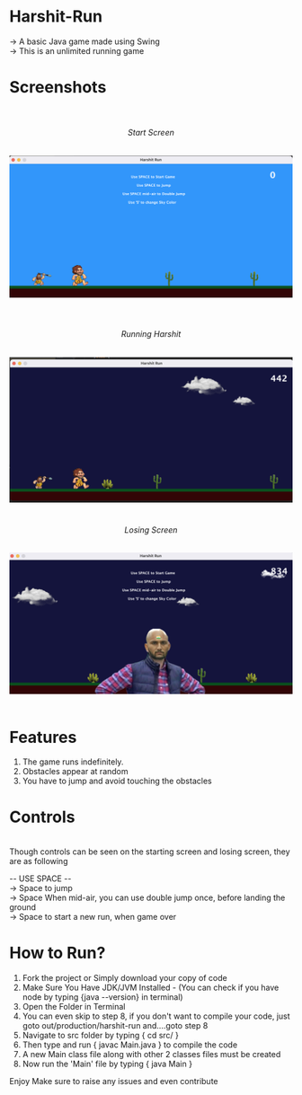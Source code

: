 # Harshit-Run
-> A basic Java game made using Swing
<br>
-> This is an unlimited running game

# Screenshots

<br>

<div align="center" style="text-align: center">
    <h6>Start Screen</h6>
    <img src="screenshots/1.png" width="600px"</img> 
</div>

<br>

<br>

<div align="center" style="text-align: center">
    <h6>Running Harshit</h6>
    <img src="screenshots/2.png" width="600px"</img> 
</div>

<br>

<div align="center" style="text-align: center">
    <h6>Losing Screen</h6>
    <img src="screenshots/3.png" width="600px"</img> 
</div>

<br>

# Features

1. The game runs indefinitely.
2. Obstacles appear at random
3. You have to jump and avoid touching the obstacles

# Controls

<br>
Though controls can be seen on the starting screen and losing screen, they are as following

-- USE SPACE --
<br>
-> Space to jump <br>
-> Space When mid-air, you can use double jump once, before landing the ground <br>
-> Space to start a new run, when game over <br>

# How to Run?

1. Fork the project or Simply download your copy of code
2. Make Sure You Have JDK/JVM Installed - (You can check if you have node by typing {java --version} in terminal)
3. Open the Folder in Terminal
4. You can even skip to step 8, if you don't want to compile your code, just goto out/production/harshit-run and....goto step 8
5. Navigate to src folder by typing { cd src/ }
6. Then type and run { javac Main.java } to compile the code
7. A new Main class file along with other 2 classes files must be created
8. Now run the 'Main' file by typing { java Main }

Enjoy
Make sure to raise any issues and even contribute

